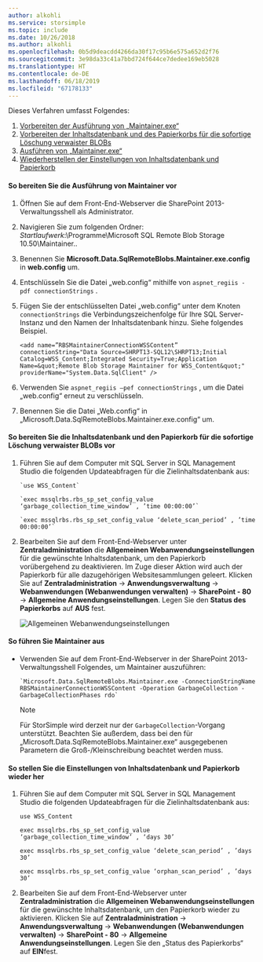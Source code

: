 ```yaml
---
author: alkohli
ms.service: storsimple
ms.topic: include
ms.date: 10/26/2018
ms.author: alkohli
ms.openlocfilehash: 0b5d9deacdd4266da30f17c95b6e575a652d2f76
ms.sourcegitcommit: 3e98da33c41a7bbd724f644ce7dedee169eb5028
ms.translationtype: HT
ms.contentlocale: de-DE
ms.lasthandoff: 06/18/2019
ms.locfileid: "67178133"
---
```

Dieses Verfahren umfasst Folgendes:

1. [Vorbereiten der Ausführung von „Maintainer.exe“](#to-prepare-to-run-the-maintainer)
2. [Vorbereiten der Inhaltsdatenbank und des Papierkorbs für die sofortige Löschung verwaister BLOBs](#to-prepare-the-content-database-and-recycle-bin-to-immediately-delete-orphaned-blobs)
3. [Ausführen von „Maintainer.exe“](#to-run-the-maintainer)
4. [Wiederherstellen der Einstellungen von Inhaltsdatenbank und Papierkorb](#to-revert-the-content-database-and-recycle-bin-settings)

#### <a name="to-prepare-to-run-the-maintainer"></a>So bereiten Sie die Ausführung von Maintainer vor
1. Öffnen Sie auf dem Front-End-Webserver die SharePoint 2013-Verwaltungsshell als Administrator.
2. Navigieren Sie zum folgenden Ordner: *Startlaufwerk*:\Programme\Microsoft SQL Remote Blob Storage 10.50\Maintainer\..
3. Benennen Sie **Microsoft.Data.SqlRemoteBlobs.Maintainer.exe.config** in **web.config** um.
4. Entschlüsseln Sie die Datei „web.config“ mithilfe von `aspnet_regiis -pdf connectionStrings` .
5. Fügen Sie der entschlüsselten Datei „web.config“ unter dem Knoten `connectionStrings` die Verbindungszeichenfolge für Ihre SQL Server-Instanz und den Namen der Inhaltsdatenbank hinzu. Siehe folgendes Beispiel.
   
    `<add name=”RBSMaintainerConnectionWSSContent” connectionString="Data Source=SHRPT13-SQL12\SHRPT13;Initial Catalog=WSS_Content;Integrated Security=True;Application Name=&quot;Remote Blob Storage Maintainer for WSS_Content&quot;" providerName="System.Data.SqlClient" />`
6. Verwenden Sie `aspnet_regiis –pef connectionStrings` , um die Datei „web.config“ erneut zu verschlüsseln. 
7. Benennen Sie die Datei „Web.config“ in „Microsoft.Data.SqlRemoteBlobs.Maintainer.exe.config“ um. 

#### <a name="to-prepare-the-content-database-and-recycle-bin-to-immediately-delete-orphaned-blobs"></a>So bereiten Sie die Inhaltsdatenbank und den Papierkorb für die sofortige Löschung verwaister BLOBs vor
1. Führen Sie auf dem Computer mit SQL Server in SQL Management Studio die folgenden Updateabfragen für die Zielinhaltsdatenbank aus: 
   
       `use WSS_Content`
   
       `exec mssqlrbs.rbs_sp_set_config_value ‘garbage_collection_time_window’ , ’time 00:00:00’`
   
       `exec mssqlrbs.rbs_sp_set_config_value ‘delete_scan_period’ , ’time 00:00:00’`
2. Bearbeiten Sie auf dem Front-End-Webserver unter **Zentraladministration** die **Allgemeinen Webanwendungseinstellungen** für die gewünschte Inhaltsdatenbank, um den Papierkorb vorübergehend zu deaktivieren. Im Zuge dieser Aktion wird auch der Papierkorb für alle dazugehörigen Websitesammlungen geleert. Klicken Sie auf **Zentraladministration** -> **Anwendungsverwaltung** -> **Webanwendungen (Webanwendungen verwalten)**  -> **SharePoint - 80** -> **Allgemeine Anwendungseinstellungen**. Legen Sie den **Status des Papierkorbs** auf **AUS** fest.
   
    ![Allgemeinen Webanwendungseinstellungen](./media/storsimple-sharepoint-adapter-garbage-collection/HCS_WebApplicationGeneralSettings-include.png)

#### <a name="to-run-the-maintainer"></a>So führen Sie Maintainer aus
* Verwenden Sie auf dem Front-End-Webserver in der SharePoint 2013-Verwaltungsshell Folgendes, um Maintainer auszuführen:
  
      `Microsoft.Data.SqlRemoteBlobs.Maintainer.exe -ConnectionStringName RBSMaintainerConnectionWSSContent -Operation GarbageCollection -GarbageCollectionPhases rdo`
  
  > [!NOTE]
  > Für StorSimple wird derzeit nur der `GarbageCollection`-Vorgang unterstützt. Beachten Sie außerdem, dass bei den für „Microsoft.Data.SqlRemoteBlobs.Maintainer.exe“ ausgegebenen Parametern die Groß-/Kleinschreibung beachtet werden muss. 
  > 
  > 

#### <a name="to-revert-the-content-database-and-recycle-bin-settings"></a>So stellen Sie die Einstellungen von Inhaltsdatenbank und Papierkorb wieder her
1. Führen Sie auf dem Computer mit SQL Server in SQL Management Studio die folgenden Updateabfragen für die Zielinhaltsdatenbank aus:
   
      `use WSS_Content`
   
      `exec mssqlrbs.rbs_sp_set_config_value ‘garbage_collection_time_window’ , ‘days 30’`
   
      `exec mssqlrbs.rbs_sp_set_config_value ‘delete_scan_period’ , ’days 30’`
   
      `exec mssqlrbs.rbs_sp_set_config_value ‘orphan_scan_period’ , ’days 30’`
2. Bearbeiten Sie auf dem Front-End-Webserver unter **Zentraladministration** die **Allgemeinen Webanwendungseinstellungen** für die gewünschte Inhaltsdatenbank, um den Papierkorb wieder zu aktivieren. Klicken Sie auf **Zentraladministration** -> **Anwendungsverwaltung** -> **Webanwendungen (Webanwendungen verwalten)**  -> **SharePoint - 80** -> **Allgemeine Anwendungseinstellungen**. Legen Sie den „Status des Papierkorbs“ auf **EIN**fest.

